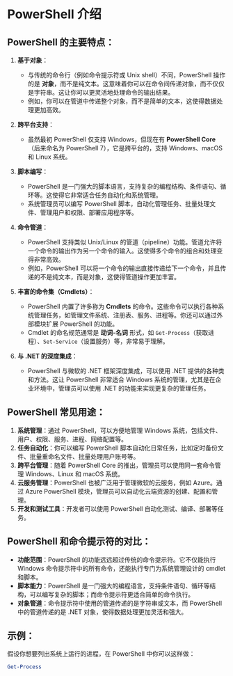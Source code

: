 # PowerShell 介绍

## PowerShell 的主要特点：
1. **基于对象**：
   - 与传统的命令行（例如命令提示符或 Unix shell）不同，PowerShell 操作的是 **对象**，而不是纯文本。这意味着你可以在命令间传递对象，而不仅仅是字符串。这让你可以更灵活地处理命令的输出结果。
   - 例如，你可以在管道中传递整个对象，而不是简单的文本，这使得数据处理更加高效。

2. **跨平台支持**：
   - 虽然最初 PowerShell 仅支持 Windows，但现在有 **PowerShell Core**（后来命名为 PowerShell 7），它是跨平台的，支持 Windows、macOS 和 Linux 系统。

3. **脚本编写**：
   - PowerShell 是一门强大的脚本语言，支持复杂的编程结构、条件语句、循环等。这使得它非常适合任务自动化和系统管理。
   - 系统管理员可以编写 PowerShell 脚本，自动化管理任务、批量处理文件、管理用户和权限、部署应用程序等。

4. **命令管道**：
   - PowerShell 支持类似 Unix/Linux 的管道（pipeline）功能。管道允许将一个命令的输出作为另一个命令的输入。这使得多个命令的组合和处理变得非常高效。
   - 例如，PowerShell 可以将一个命令的输出直接传递给下一个命令，并且传递的不是纯文本，而是对象，这使得管道操作更加丰富。

5. **丰富的命令集（Cmdlets）**：
   - PowerShell 内置了许多称为 **Cmdlets** 的命令。这些命令可以执行各种系统管理任务，如管理文件系统、注册表、服务、进程等。你还可以通过外部模块扩展 PowerShell 的功能。
   - Cmdlet 的命名规范通常是 **动词-名词** 形式，如 `Get-Process`（获取进程）、`Set-Service`（设置服务）等，非常易于理解。

6. **与 .NET 的深度集成**：
   - PowerShell 与微软的 .NET 框架深度集成，可以使用 .NET 提供的各种类和方法。这让 PowerShell 非常适合 Windows 系统的管理，尤其是在企业环境中，管理员可以使用 .NET 的功能来实现更复杂的管理任务。

## PowerShell 常见用途：
1. **系统管理**：通过 PowerShell，可以方便地管理 Windows 系统，包括文件、用户、权限、服务、进程、网络配置等。
2. **任务自动化**：你可以编写 PowerShell 脚本自动化日常任务，比如定时备份文件、批量重命名文件、批量处理用户账号等。
3. **跨平台管理**：随着 PowerShell Core 的推出，管理员可以使用同一套命令管理 Windows、Linux 和 macOS 系统。
4. **云服务管理**：PowerShell 也被广泛用于管理微软的云服务，例如 Azure。通过 Azure PowerShell 模块，管理员可以自动化云端资源的创建、配置和管理。
5. **开发和测试工具**：开发者可以使用 PowerShell 自动化测试、编译、部署等任务。

## PowerShell 和命令提示符的对比：
- **功能范围**：PowerShell 的功能远远超过传统的命令提示符。它不仅能执行 Windows 命令提示符中的所有命令，还能执行专门为系统管理设计的 cmdlet 和脚本。
- **脚本能力**：PowerShell 是一门强大的编程语言，支持条件语句、循环等结构，可以编写复杂的脚本；而命令提示符更适合简单的命令执行。
- **对象管道**：命令提示符中使用的管道传递的是字符串或文本，而 PowerShell 中的管道传递的是 .NET 对象，使得数据处理更加灵活和强大。

## 示例：
假设你想要列出系统上运行的进程，在 PowerShell 中你可以这样做：

```powershell
Get-Process
